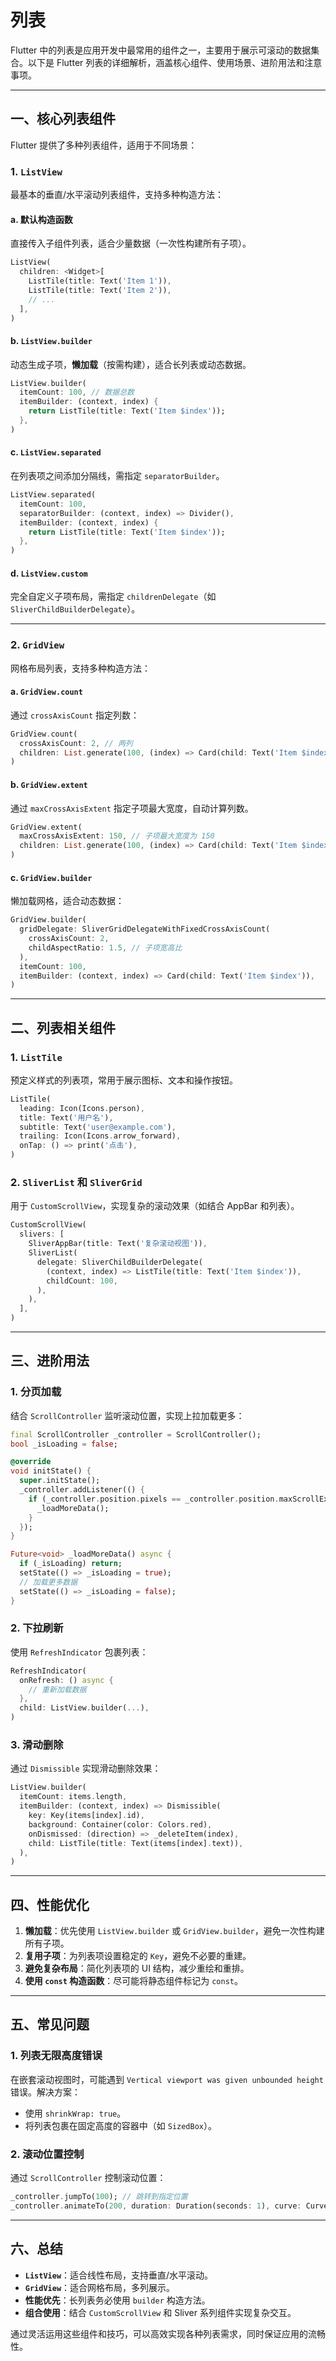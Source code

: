 # 列表

Flutter 中的列表是应用开发中最常用的组件之一，主要用于展示可滚动的数据集合。以下是 Flutter 列表的详细解析，涵盖核心组件、使用场景、进阶用法和注意事项。

---

## **一、核心列表组件**

Flutter 提供了多种列表组件，适用于不同场景：

### 1. **`ListView`**

最基本的垂直/水平滚动列表组件，支持多种构造方法：

#### a. **默认构造函数**

直接传入子组件列表，适合少量数据（一次性构建所有子项）。

```dart
ListView(
  children: <Widget>[
    ListTile(title: Text('Item 1')),
    ListTile(title: Text('Item 2')),
    // ...
  ],
)
```

#### b. **`ListView.builder`**

动态生成子项，**懒加载**（按需构建），适合长列表或动态数据。

```dart
ListView.builder(
  itemCount: 100, // 数据总数
  itemBuilder: (context, index) {
    return ListTile(title: Text('Item $index'));
  },
)
```

#### c. **`ListView.separated`**

在列表项之间添加分隔线，需指定 `separatorBuilder`。

```dart
ListView.separated(
  itemCount: 100,
  separatorBuilder: (context, index) => Divider(),
  itemBuilder: (context, index) {
    return ListTile(title: Text('Item $index'));
  },
)
```

#### d. **`ListView.custom`**

完全自定义子项布局，需指定 `childrenDelegate`（如 `SliverChildBuilderDelegate`）。

---

### 2. **`GridView`**

网格布局列表，支持多种构造方法：

#### a. **`GridView.count`**

通过 `crossAxisCount` 指定列数：

```dart
GridView.count(
  crossAxisCount: 2, // 两列
  children: List.generate(100, (index) => Card(child: Text('Item $index'))),
)
```

#### b. **`GridView.extent`**

通过 `maxCrossAxisExtent` 指定子项最大宽度，自动计算列数。

```dart
GridView.extent(
  maxCrossAxisExtent: 150, // 子项最大宽度为 150
  children: List.generate(100, (index) => Card(child: Text('Item $index'))),
)
```

#### c. **`GridView.builder`**

懒加载网格，适合动态数据：

```dart
GridView.builder(
  gridDelegate: SliverGridDelegateWithFixedCrossAxisCount(
    crossAxisCount: 2,
    childAspectRatio: 1.5, // 子项宽高比
  ),
  itemCount: 100,
  itemBuilder: (context, index) => Card(child: Text('Item $index')),
)
```

---

## **二、列表相关组件**

### 1. **`ListTile`**

预定义样式的列表项，常用于展示图标、文本和操作按钮。

```dart
ListTile(
  leading: Icon(Icons.person),
  title: Text('用户名'),
  subtitle: Text('user@example.com'),
  trailing: Icon(Icons.arrow_forward),
  onTap: () => print('点击'),
)
```

### 2. **`SliverList` 和 `SliverGrid`**

用于 `CustomScrollView`，实现复杂的滚动效果（如结合 AppBar 和列表）。

```dart
CustomScrollView(
  slivers: [
    SliverAppBar(title: Text('复杂滚动视图')),
    SliverList(
      delegate: SliverChildBuilderDelegate(
        (context, index) => ListTile(title: Text('Item $index')),
        childCount: 100,
      ),
    ),
  ],
)
```

---

## **三、进阶用法**

### 1. **分页加载**

结合 `ScrollController` 监听滚动位置，实现上拉加载更多：

```dart
final ScrollController _controller = ScrollController();
bool _isLoading = false;

@override
void initState() {
  super.initState();
  _controller.addListener(() {
    if (_controller.position.pixels == _controller.position.maxScrollExtent) {
      _loadMoreData();
    }
  });
}

Future<void> _loadMoreData() async {
  if (_isLoading) return;
  setState(() => _isLoading = true);
  // 加载更多数据
  setState(() => _isLoading = false);
}
```

### 2. **下拉刷新**

使用 `RefreshIndicator` 包裹列表：

```dart
RefreshIndicator(
  onRefresh: () async {
    // 重新加载数据
  },
  child: ListView.builder(...),
)
```

### 3. **滑动删除**

通过 `Dismissible` 实现滑动删除效果：

```dart
ListView.builder(
  itemCount: items.length,
  itemBuilder: (context, index) => Dismissible(
    key: Key(items[index].id),
    background: Container(color: Colors.red),
    onDismissed: (direction) => _deleteItem(index),
    child: ListTile(title: Text(items[index].text)),
  ),
)
```

---

## **四、性能优化**

1. **懒加载**：优先使用 `ListView.builder` 或 `GridView.builder`，避免一次性构建所有子项。
2. **复用子项**：为列表项设置稳定的 `Key`，避免不必要的重建。
3. **避免复杂布局**：简化列表项的 UI 结构，减少重绘和重排。
4. **使用 `const` 构造函数**：尽可能将静态组件标记为 `const`。

---

## **五、常见问题**

### 1. **列表无限高度错误**

在嵌套滚动视图时，可能遇到 `Vertical viewport was given unbounded height` 错误。解决方案：

- 使用 `shrinkWrap: true`。
- 将列表包裹在固定高度的容器中（如 `SizedBox`）。

### 2. **滚动位置控制**

通过 `ScrollController` 控制滚动位置：

```dart
_controller.jumpTo(100); // 跳转到指定位置
_controller.animateTo(200, duration: Duration(seconds: 1), curve: Curves.ease); // 动画滚动
```

---

## **六、总结**

- **`ListView`**：适合线性布局，支持垂直/水平滚动。
- **`GridView`**：适合网格布局，多列展示。
- **性能优先**：长列表务必使用 `builder` 构造方法。
- **组合使用**：结合 `CustomScrollView` 和 Sliver 系列组件实现复杂交互。

通过灵活运用这些组件和技巧，可以高效实现各种列表需求，同时保证应用的流畅性。
